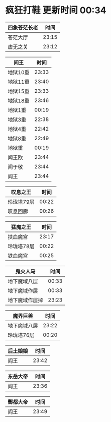 # 疯狂打鞋 更新时间 00:34

| 四象苍茫长老   | 时间    |
|--------|-------|
| 苍茫大厅 | 23:15 |
| 虚无之关 | 23:12 |

| 间王   | 时间    |
|--------|-------|
| 地狱10重 | 23:33 |
| 地狱11重 | 23:40 |
| 地狱15重 | 23:33 |
| 地狱18重 | 23:46 |
| 地狱1重 | 00:19 |
| 地狱3重 | 22:38 |
| 地狱4重 | 22:42 |
| 地狱8重 | 22:49 |
| 地狱重 | 00:19 |
| 闻王欧 | 23:44 |
| 闻于敬 | 23:44 |
| 阎王 | 23:44 |

| 叹息之王   | 时间    |
|--------|-------|
| 玲珑塔79层 | 00:22 |
| 叹息回廊 | 00:26 |

| 猛魔之王   | 时间    |
|--------|-------|
| 扶血魔宫 | 23:17 |
| 玲珑塔78层 | 00:22 |
| 铁血魔宫 | 00:25 |

| 鬼火人马   | 时间    |
|--------|-------|
| 地下魔域八层 | 00:33 |
| 地下魔域作层 | 00:33 |
| 地下魔域作层掉 | 23:23 |

| 魔界巨兽   | 时间    |
|--------|-------|
| 地下魔域八层 | 23:22 |
| 玲珑塔76层 | 00:20 |

| 后土娘娘   | 时间    |
|--------|-------|
| 阎王 | 23:42 |

| 东岳大帝   | 时间    |
|--------|-------|
| 阎王 | 23:36 |

| 酆都大帝   | 时间    |
|--------|-------|
| 阎王 | 23:49 |